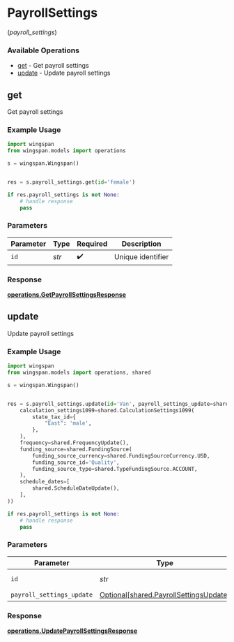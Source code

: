 # PayrollSettings
(*payroll_settings*)

### Available Operations

* [get](#get) - Get payroll settings
* [update](#update) - Update payroll settings

## get

Get payroll settings

### Example Usage

```python
import wingspan
from wingspan.models import operations

s = wingspan.Wingspan()


res = s.payroll_settings.get(id='female')

if res.payroll_settings is not None:
    # handle response
    pass
```

### Parameters

| Parameter          | Type               | Required           | Description        |
| ------------------ | ------------------ | ------------------ | ------------------ |
| `id`               | *str*              | :heavy_check_mark: | Unique identifier  |


### Response

**[operations.GetPayrollSettingsResponse](../../models/operations/getpayrollsettingsresponse.md)**


## update

Update payroll settings

### Example Usage

```python
import wingspan
from wingspan.models import operations, shared

s = wingspan.Wingspan()


res = s.payroll_settings.update(id='Van', payroll_settings_update=shared.PayrollSettingsUpdate(
    calculation_settings1099=shared.CalculationSettings1099(
        state_tax_id={
            "East": 'male',
        },
    ),
    frequency=shared.FrequencyUpdate(),
    funding_source=shared.FundingSource(
        funding_source_currency=shared.FundingSourceCurrency.USD,
        funding_source_id='Quality',
        funding_source_type=shared.TypeFundingSource.ACCOUNT,
    ),
    schedule_dates=[
        shared.ScheduleDateUpdate(),
    ],
))

if res.payroll_settings is not None:
    # handle response
    pass
```

### Parameters

| Parameter                                                                              | Type                                                                                   | Required                                                                               | Description                                                                            |
| -------------------------------------------------------------------------------------- | -------------------------------------------------------------------------------------- | -------------------------------------------------------------------------------------- | -------------------------------------------------------------------------------------- |
| `id`                                                                                   | *str*                                                                                  | :heavy_check_mark:                                                                     | Unique identifier                                                                      |
| `payroll_settings_update`                                                              | [Optional[shared.PayrollSettingsUpdate]](../../models/shared/payrollsettingsupdate.md) | :heavy_minus_sign:                                                                     | N/A                                                                                    |


### Response

**[operations.UpdatePayrollSettingsResponse](../../models/operations/updatepayrollsettingsresponse.md)**

